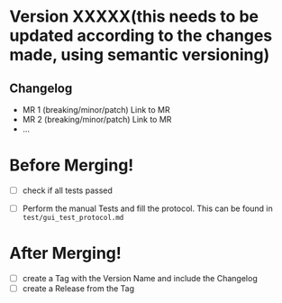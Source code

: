 # Version XXXXX(this needs to be updated according to the changes made, using semantic versioning)
## Changelog
- MR 1 (breaking/minor/patch) Link to MR
- MR 2 (breaking/minor/patch) Link to MR
- ...

# Before Merging!
- [ ] check if all tests passed
- [ ] Perform the manual Tests and fill the protocol. This can be found in `test/gui_test_protocol.md`


# After Merging!
- [ ] create a Tag with the Version Name and include the Changelog
- [ ] create a Release from the Tag